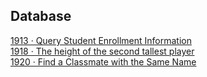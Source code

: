 ## Database
[1913 · Query Student Enrollment Information](./1913-QueryStudentEnrollmentInformation.sql)    
[1918 · The height of the second tallest player](./1918-Theheightofthesecondtallestplayer.sql)   
[1920 · Find a Classmate with the Same Name](./1920-FindaClassmatewiththeSameName.sql)   
